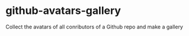 # github-avatars-gallery
Collect the avatars of all conributors of a Github repo and make a gallery
